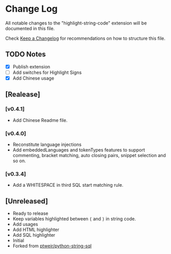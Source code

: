 # Change Log

All notable changes to the "highlight-string-code" extension will be documented in this file.

Check [Keep a Changelog](http://keepachangelog.com/) for recommendations on how to structure this file.

## TODO Notes
- [x] Publish extension
- [ ] Add switches for Highlight Signs
- [x] Add Chinese usage

## [Realease]

### [v0.4.1]
- Add Chinese Readme file.

### [v0.4.0]
- Reconstitute language injections
- Add embeddedLanguages and tokenTypes features to support commenting, bracket matching, auto closing pairs, snippet selection and so on.
  
### [v0.3.4]
- Add a WHITESPACE in third SQL start matching rule.

## [Unreleased]
- Ready to release
- Keep variables highlighted between `{` and `}` in string code.
- Add usages
- Add HTML highlighter
- Add SQL highlighter
- Initial
- Forked from [ptweir/python-string-sql](https://github.com/ptweir/python-string-sql)